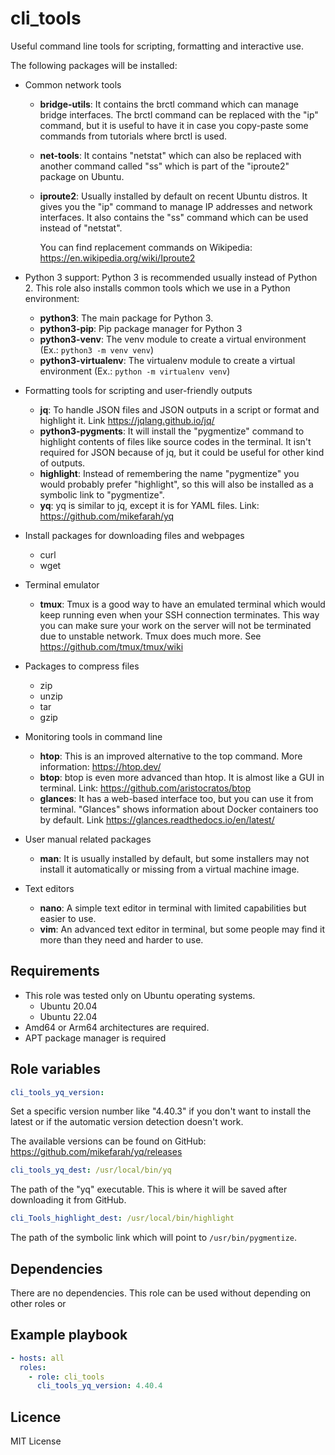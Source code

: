 cli_tools
=========

Useful command line tools for scripting, formatting and interactive use.

The following packages will be installed:

- Common network tools
  - **bridge-utils**: It contains the brctl command which can manage bridge interfaces. The brctl command can be replaced with the "ip" command, but it is useful to have it in case you copy-paste some commands from tutorials where brctl is used.
  - **net-tools**: It contains "netstat" which can also be replaced with another command called "ss" which is part of the "iproute2" package on Ubuntu.
  - **iproute2**: Usually installed by default on recent Ubuntu distros. It gives you the "ip" command to manage IP addresses and network interfaces. It also contains the "ss" command which can be used instead of "netstat".

    You can find replacement commands on Wikipedia: <https://en.wikipedia.org/wiki/Iproute2>

- Python 3 support:
  Python 3 is recommended usually instead of Python 2. This role also installs common tools which we use in a Python environment:

  - **python3**: The main package for Python 3.
  - **python3-pip**: Pip package manager for Python 3
  - **python3-venv**: The venv module to create a virtual environment (Ex.: `python3 -m venv venv`)
  - **python3-virtualenv**: The virtualenv module to create a virtual environment (Ex.: `python -m virtualenv venv`)

- Formatting tools for scripting and user-friendly outputs
  - **jq**: To handle JSON files and JSON outputs in a script or format and highlight it. Link <https://jqlang.github.io/jq/>
  - **python3-pygments**: It will install the "pygmentize" command to highlight contents of files like source codes in the terminal. It isn't required for JSON because of jq, but it could be useful for other kind of outputs.
  - **highlight**: Instead of remembering the name "pygmentize" you would probably prefer "highlight", so this will also be installed as a symbolic link to "pygmentize".
  - **yq**: yq is similar to jq, except it is for YAML files. Link: <https://github.com/mikefarah/yq>

- Install packages for downloading files and webpages
  - curl
  - wget

- Terminal emulator
  - **tmux**: Tmux is a good way to have an emulated terminal which would keep running even when your SSH connection terminates. This way you can make sure your work on the server will not be terminated due to unstable network. Tmux does much more. See <https://github.com/tmux/tmux/wiki>

- Packages to compress files
  - zip
  - unzip
  - tar
  - gzip

- Monitoring tools in command line
  - **htop**: This is an improved alternative to the top command. More information: <https://htop.dev/>
  - **btop**: btop is even more advanced than htop. It is almost like a GUI in terminal. Link: <https://github.com/aristocratos/btop>
  - **glances**: It has a web-based interface too, but you can use it from terminal. "Glances" shows information about Docker containers too by default. Link <https://glances.readthedocs.io/en/latest/>

- User manual related packages
  - **man**: It is usually installed by default, but some installers may not install it automatically or missing from a virtual machine image.

- Text editors
  - **nano**: A simple text editor in terminal with limited capabilities but easier to use.
  - **vim**: An advanced text editor in terminal, but some people may find it more than they need and harder to use.

Requirements
------------

- This role was tested only on Ubuntu operating systems.
  - Ubuntu 20.04
  - Ubuntu 22.04 
- Amd64 or Arm64 architectures are required.
- APT package manager is required

Role variables
--------------

```yaml
cli_tools_yq_version:
```

Set a specific version number like "4.40.3" if you don't want to install the latest or if the automatic version detection doesn't work.

The available versions can be found on GitHub: <https://github.com/mikefarah/yq/releases>

```yaml
cli_tools_yq_dest: /usr/local/bin/yq
```

The path of the "yq" executable. This is where it will be saved after downloading it from GitHub.

```yaml
cli_Tools_highlight_dest: /usr/local/bin/highlight
```

The path of the symbolic link which will point to `/usr/bin/pygmentize`.

Dependencies
------------

There are no dependencies. This role can be used without depending on other roles or 

Example playbook
----------------

```yaml
- hosts: all
  roles:
    - role: cli_tools
      cli_tools_yq_version: 4.40.4
```

Licence
-------

MIT License
